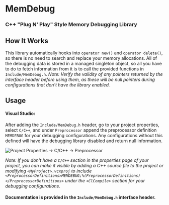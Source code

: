 # MemDebug
### C++ "Plug N' Play" Style Memory Debugging Library

## How It Works
This library automatically hooks into `operator new()` and `operator delete()`, so there is no need to search and replace your memory allocations. All of the debugging data is stored in a managed singleton object, so all you have to do to fetch information from it is to call the provided functions in `Include/MemDebug.h`.
*Note: Verify the validity of any pointers returned by the interface header before using them, as these will be null pointers during configurations that don't have the library enabled.*

## Usage
#### Visual Studio:
After adding the `Include/MemDebug.h` header, go to your project properties, select `C/C++`, and under `Preprocessor` append the preprocessor definition `MEMDEBUG` for your debugging configurations. Any configurations without this defined will have the debugging library disabled and return null information.

![](https://github.com/XenonicDev/MemDebug/blob/master/GitHub/PreprocessorDefinitions.png "Project Properties -> C/C++ -> Preprocessor")

*Note: If you don't have a `C/C++` section in the properties page of your project, you can make it visible by adding a C++ source file to the project or modifying `<MyProject>.vcxproj` to include `<PreprocessorDefinitions>MEMDEBUG;%(PreprocessorDefinitions)</PreprocessorDefinitions>` under the `<ClCompile>` section for your debugging configurations.*

#### Documentation is provided in the `Include/MemDebug.h` interface header.
